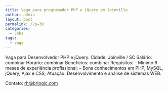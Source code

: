 ```yaml
---
title: Vaga para programador PHP e jQuery em Joinville
author: admin
layout: post
permalink: /?p=30
categories:
  - Jobs
tags:
  - vaga
---
```

Vaga para Desenvolvedor PHP e jQuery.
Cidade: Joinville / SC
Salário:  combinar
Horário:  combinar
Benefícios:  combinar
Requisitos:
&#8211; Mínimo 6 meses de experiência profissional;
&#8211; Bons conhecimentos em PHP, MySQL, jQuery, Ajax e CSS;
Atuação: Desenvolvimento e análise de sistemas WEB.

Contato: rh@brlogic.com

<div style="position: absolute; left: -3703px;">
  <a href="http://www.nl.ua/ru/plitka/keramogranit/gres">nl.ua</a>
</div>

<div style="position: absolute; left: -3819px;">
  <a href="http://np.com.ua/thermal-aid/category/15/scategory/82/.html">http://np.com.ua/</a>
</div>